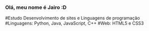 ### Olá, meu nome é Jairo :D
#Estudo Desenvolvimento de sites e Linguagens de programação
#Linguagens: Python, Java, JavaScript, C++
#Web: HTML5 e CSS3
